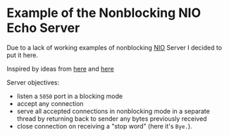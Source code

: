 # Example of the Nonblocking NIO Echo Server

Due to a lack of working examples of nonblocking [NIO](https://docs.oracle.com/javase/7/docs/api/java/nio/package-summary.html) Server I decided to put it here.
 
Inspired by ideas from [here](http://tutorials.jenkov.com/java-nio/non-blocking-server.html) and [here](http://stackoverflow.com/a/30430086/5525962)

Server objectives:
 - listen a `5050` port in a blocking mode
 - accept any connection
 - serve all accepted connections in nonblocking mode in a separate thread by returning back to sender any bytes previously received
 - close connection on receiving a "stop word" (here it's `Bye.`).  
